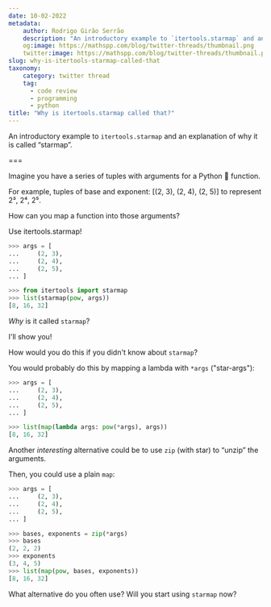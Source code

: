 ```yaml
---
date: 10-02-2022
metadata:
    author: Rodrigo Girão Serrão
    description: "An introductory example to `itertools.starmap` and an explanation of why it is called “starmap”."
    og:image: https://mathspp.com/blog/twitter-threads/thumbnail.png
    twitter:image: https://mathspp.com/blog/twitter-threads/thumbnail.png
slug: why-is-itertools-starmap-called-that
taxonomy:
    category: twitter thread
    tag:
      - code review
      - programming
      - python
title: "Why is itertools.starmap called that?"
---
```


An introductory example to `itertools.starmap` and an explanation of why it is called “starmap”.

===

Imagine you have a series of tuples with arguments for a Python 🐍 function.

For example, tuples of base and exponent:
[(2, 3), (2, 4), (2, 5)]
to represent 2³, 2⁴, 2⁵.

How can you map a function into those arguments?

Use itertools.starmap!

```py
>>> args = [
...     (2, 3),
...     (2, 4),
...     (2, 5),
... ]

>>> from itertools import starmap 
>>> list(starmap(pow, args))
[8, 16, 32]
```


_Why_ is it called `starmap`?

I'll show you!

How would you do this if you didn't know about `starmap`?

You would probably do this by mapping a lambda with `*args` ("star-args"):

```py
>>> args = [
...     (2, 3),
...     (2, 4),
...     (2, 5),
... ]

>>> list(map(lambda args: pow(*args), args)) 
[8, 16, 32]
```


Another _interesting_ alternative could be to use `zip` (with star) to “unzip” the arguments.

Then, you could use a plain `map`:

```py
>>> args = [
...     (2, 3),
...     (2, 4),
...     (2, 5),
... ]

>>> bases, exponents = zip(*args)
>>> bases
(2, 2, 2)
>>> exponents
(3, 4, 5)
>>> list(map(pow, bases, exponents))
[8, 16, 32]
```

What alternative do you often use?
Will you start using `starmap` now?
